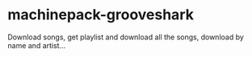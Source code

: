 # machinepack-grooveshark
Download songs, get playlist and download all the songs, download by name and artist... 
